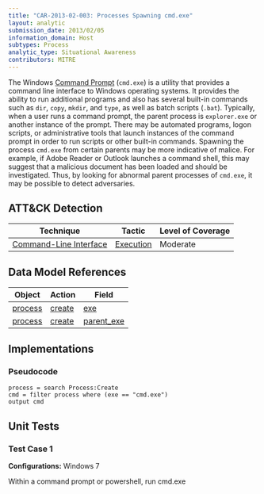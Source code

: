 ```yaml
---
title: "CAR-2013-02-003: Processes Spawning cmd.exe"
layout: analytic
submission_date: 2013/02/05
information_domain: Host
subtypes: Process
analytic_type: Situational Awareness
contributors: MITRE
---
```


The Windows [Command Prompt](https://en.wikipedia.org/wiki/cmd.exe) (`cmd.exe`) is a utility that provides a command line interface to Windows operating systems. It provides the ability to run additional programs and also has several built-in commands such as `dir`, `copy`, `mkdir`, and `type`, as well as batch scripts (`.bat`). Typically, when a user runs a command prompt, the parent process is `explorer.exe` or another instance of the prompt. There may be automated programs, logon scripts, or administrative tools that launch instances of the command prompt in order to run scripts or other built-in commands. Spawning the process `cmd.exe` from certain parents may be more indicative of malice. For example, if Adobe Reader or Outlook launches a command shell, this may suggest that a malicious document has been loaded and should be investigated. Thus, by looking for abnormal parent processes of `cmd.exe`, it may be possible to detect adversaries.

## ATT&CK Detection

|Technique |Tactic |Level of Coverage |
|---|---|---|
|[Command-Line Interface](https://attack.mitre.org/techniques/T1059/)|[Execution](https://attack.mitre.org/tactics/TA0002/)|Moderate|

## Data Model References

|Object|Action|Field|
|---|---|---|
|[process](../data_model/process) | [create](../data_model/process#create) | [exe](../data_model/process#exe) |
|[process](../data_model/process) | [create](../data_model/process#create) | [parent_exe](../data_model/process#parent_exe) |


## Implementations

### Pseudocode

```
process = search Process:Create
cmd = filter process where (exe == "cmd.exe")
output cmd
```


## Unit Tests

### Test Case 1

**Configurations:** Windows 7

Within a command prompt or powershell, run cmd.exe

